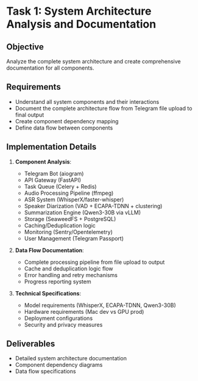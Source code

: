 # Task 1: System Architecture Analysis and Documentation

## Objective

Analyze the complete system architecture and create comprehensive documentation for all components.

## Requirements

- Understand all system components and their interactions
- Document the complete architecture flow from Telegram file upload to final output
- Create component dependency mapping
- Define data flow between components

## Implementation Details

1. **Component Analysis**:
   - Telegram Bot (aiogram)
   - API Gateway (FastAPI)
   - Task Queue (Celery + Redis)
   - Audio Processing Pipeline (ffmpeg)
   - ASR System (WhisperX/faster-whisper)
   - Speaker Diarization (VAD + ECAPA-TDNN + clustering)
   - Summarization Engine (Qwen3-30B via vLLM)
   - Storage (SeaweedFS + PostgreSQL)
   - Caching/Deduplication logic
   - Monitoring (Sentry/Opentelemetry)
   - User Management (Telegram Passport)

2. **Data Flow Documentation**:
   - Complete processing pipeline from file upload to output
   - Cache and deduplication logic flow
   - Error handling and retry mechanisms
   - Progress reporting system

3. **Technical Specifications**:
   - Model requirements (WhisperX, ECAPA-TDNN, Qwen3-30B)
   - Hardware requirements (Mac dev vs GPU prod)
   - Deployment configurations
   - Security and privacy measures

## Deliverables

- Detailed system architecture documentation
- Component dependency diagrams
- Data flow specifications
